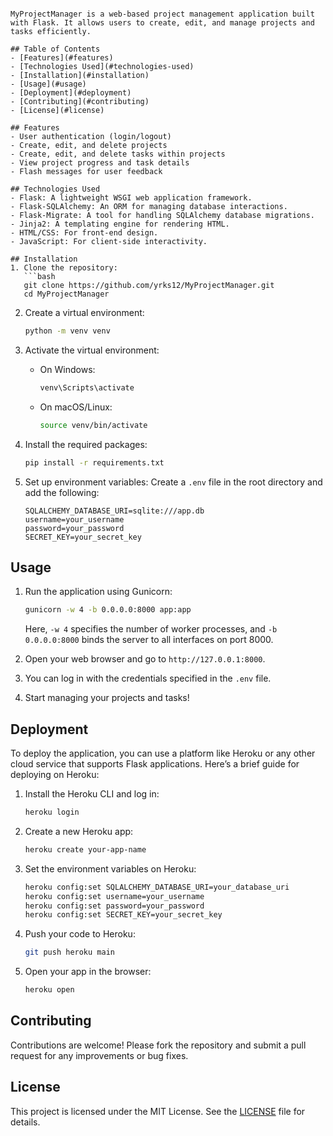 ```# MyProjectManager

MyProjectManager is a web-based project management application built with Flask. It allows users to create, edit, and manage projects and tasks efficiently.

## Table of Contents
- [Features](#features)
- [Technologies Used](#technologies-used)
- [Installation](#installation)
- [Usage](#usage)
- [Deployment](#deployment)
- [Contributing](#contributing)
- [License](#license)

## Features
- User authentication (login/logout)
- Create, edit, and delete projects
- Create, edit, and delete tasks within projects
- View project progress and task details
- Flash messages for user feedback

## Technologies Used
- Flask: A lightweight WSGI web application framework.
- Flask-SQLAlchemy: An ORM for managing database interactions.
- Flask-Migrate: A tool for handling SQLAlchemy database migrations.
- Jinja2: A templating engine for rendering HTML.
- HTML/CSS: For front-end design.
- JavaScript: For client-side interactivity.

## Installation
1. Clone the repository:
   ```bash
   git clone https://github.com/yrks12/MyProjectManager.git
   cd MyProjectManager
   ```

2. Create a virtual environment:
   ```bash
   python -m venv venv
   ```

3. Activate the virtual environment:
   - On Windows:
     ```bash
     venv\Scripts\activate
     ```
   - On macOS/Linux:
     ```bash
     source venv/bin/activate
     ```

4. Install the required packages:
   ```bash
   pip install -r requirements.txt
   ```

5. Set up environment variables:
   Create a `.env` file in the root directory and add the following:
   ```
   SQLALCHEMY_DATABASE_URI=sqlite:///app.db
   username=your_username
   password=your_password
   SECRET_KEY=your_secret_key
   ```

## Usage
1. Run the application using Gunicorn:
   ```bash
   gunicorn -w 4 -b 0.0.0.0:8000 app:app
   ```
   Here, `-w 4` specifies the number of worker processes, and `-b 0.0.0.0:8000` binds the server to all interfaces on port 8000.

2. Open your web browser and go to `http://127.0.0.1:8000`.

3. You can log in with the credentials specified in the `.env` file.

4. Start managing your projects and tasks!

## Deployment
To deploy the application, you can use a platform like Heroku or any other cloud service that supports Flask applications. Here’s a brief guide for deploying on Heroku:

1. Install the Heroku CLI and log in:
   ```bash
   heroku login
   ```

2. Create a new Heroku app:
   ```bash
   heroku create your-app-name
   ```

3. Set the environment variables on Heroku:
   ```bash
   heroku config:set SQLALCHEMY_DATABASE_URI=your_database_uri
   heroku config:set username=your_username
   heroku config:set password=your_password
   heroku config:set SECRET_KEY=your_secret_key
   ```

4. Push your code to Heroku:
   ```bash
   git push heroku main
   ```

5. Open your app in the browser:
   ```bash
   heroku open
   ```

## Contributing
Contributions are welcome! Please fork the repository and submit a pull request for any improvements or bug fixes.

## License
This project is licensed under the MIT License. See the [LICENSE](LICENSE) file for details.
